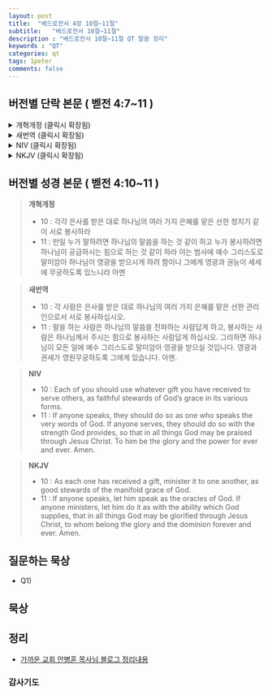 ```yaml
---
layout: post
title:  "베드로전서 4장 10절~11절"
subtitle:   "베드로전서 10절~11절"
description : "베드로전서 10절~11절 QT 말씀 정리"
keywords : "QT"
categories: qt
tags: 1peter
comments: false
---
```


## 버전별 단락 본문 ( 벧전 4:7~11 )

<details>
<summary> 개혁개정 (클릭시 확장됨)</summary>
<div markdown="1">

>* 7 : 만물의 마지막이 가까이 왔으니 그러므로 너희는 정신을 차리고 근신하여 기도하라
>* 8 : 무엇보다도 뜨겁게 서로 사랑할지니 사랑은 허다한 죄를 덮느니라
>* 9 : 서로 대접하기를 원망 없이 하고
>* `10 : 각각 은사를 받은 대로 하나님의 여러 가지 은혜를 맡은 선한 청지기 같이 서로 봉사하라`
>* `11 : 만일 누가 말하려면 하나님의 말씀을 하는 것 같이 하고 누가 봉사하려면 하나님이 공급하시는 힘으로 하는 것 같이 하라 이는 범사에 예수 그리스도로 말미암아 하나님이 영광을 받으시게 하려 함이니 그에게 영광과 권능이 세세에 무궁하도록 있느니라 아멘`
</div>
</details>

<details>
<summary> 새번역 (클릭시 확장됨)</summary>
<div markdown="1">

>* 7 : 만물의 마지막이 가까이 왔습니다. 그러므로 정신을 차리고, 삼가 조심하여 기도하십시오.
>* 8 : 무엇보다도 먼저 서로 뜨겁게 사랑하십시오. 사랑은 허다한 죄를 덮어 줍니다.
>* 9 : 불평 없이 서로 따뜻하게 대접하십시오.
>* `10 : 각 사람은 은사를 받은 대로 하나님의 여러 가지 은혜를 맡은 선한 관리인으로서 서로 봉사하십시오.`
>* `11 : 말을 하는 사람은 하나님의 말씀을 전파하는 사람답게 하고, 봉사하는 사람은 하나님께서 주시는 힘으로 봉사하는 사람답게 하십시오. 그리하면 하나님이 모든 일에 예수 그리스도로 말미암아 영광을 받으실 것입니다. 영광과 권세가 영원무궁하도록 그에게 있습니다. 아멘.`
</div>
</details>

<details>
<summary> NIV (클릭시 확장됨)</summary>
<div markdown="1">

>* 7 : The end of all things is near. Therefore be alert and of sober mind so that you may pray.
>* 8 : Above all, love each other deeply, because love covers over a multitude of sins.
>* 9 : Offer hospitality to one another without grumbling.
>* `10 : Each of you should use whatever gift you have received to serve others, as faithful stewards of God’s grace in its various forms.`
>* `11 : If anyone speaks, they should do so as one who speaks the very words of God. If anyone serves, they should do so with the strength God provides, so that in all things God may be praised through Jesus Christ. To him be the glory and the power for ever and ever. Amen.`
</div>
</details>

<details>
<summary> NKJV (클릭시 확장됨)</summary>
<div markdown="1">

>* 7 : But the end of all things is at hand; therefore be serious and watchful in your prayers.
>* 8 : And above all things have fervent love for one another, for “love will cover a multitude of sins.”
>* 9 : Be hospitable to one another without grumbling.
>* `10 : As each one has received a gift, minister it to one another, as good stewards of the manifold grace of God.`
>* `11 : If anyone speaks, let him speak as the oracles of God. If anyone ministers, let him do it as with the ability which God supplies, that in all things God may be glorified through Jesus Christ, to whom belong the glory and the dominion forever and ever. Amen.`
</div>
</details>

## 버전별 성경 본문 ( 벧전 4:10~11 )

> **개혁개정**
>* 10 : 각각 은사를 받은 대로 하나님의 여러 가지 은혜를 맡은 선한 청지기 같이 서로 봉사하라
>* 11 : 만일 누가 말하려면 하나님의 말씀을 하는 것 같이 하고 누가 봉사하려면 하나님이 공급하시는 힘으로 하는 것 같이 하라 이는 범사에 예수 그리스도로 말미암아 하나님이 영광을 받으시게 하려 함이니 그에게 영광과 권능이 세세에 무궁하도록 있느니라 아멘

> **새번역**
>* 10 : 각 사람은 은사를 받은 대로 하나님의 여러 가지 은혜를 맡은 선한 관리인으로서 서로 봉사하십시오.
>* 11 : 말을 하는 사람은 하나님의 말씀을 전파하는 사람답게 하고, 봉사하는 사람은 하나님께서 주시는 힘으로 봉사하는 사람답게 하십시오. 그리하면 하나님이 모든 일에 예수 그리스도로 말미암아 영광을 받으실 것입니다. 영광과 권세가 영원무궁하도록 그에게 있습니다. 아멘.

> **NIV**
>* 10 : Each of you should use whatever gift you have received to serve others, as faithful stewards of God’s grace in its various forms.
>* 11 : If anyone speaks, they should do so as one who speaks the very words of God. If anyone serves, they should do so with the strength God provides, so that in all things God may be praised through Jesus Christ. To him be the glory and the power for ever and ever. Amen.

> **NKJV**
>* 10 : As each one has received a gift, minister it to one another, as good stewards of the manifold grace of God.
>* 11 : If anyone speaks, let him speak as the oracles of God. If anyone ministers, let him do it as with the ability which God supplies, that in all things God may be glorified through Jesus Christ, to whom belong the glory and the dominion forever and ever. Amen.

## 질문하는 묵상

* Q1) 

## 묵상

## 정리
* [가까운 교회 안병훈 목사님 블로그 정리내용](https://blog.naver.com/tolerance2018)

### 감사기도

